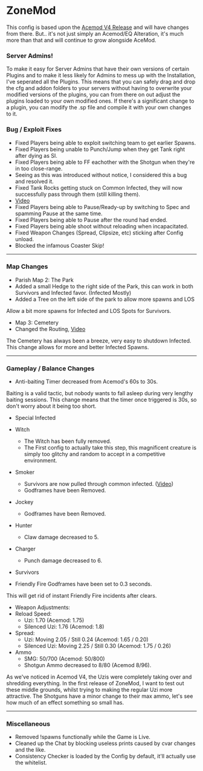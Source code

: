 # ZoneMod #
This config is based upon the [Acemod V4 Release](http://imgur.com/a/8Ptck) and will have changes from there.
But.. it's not just simply an Acemod/EQ Alteration, it's much more than that and will continue to grow alongside AceMod.

### Server Admins! ###
To make it easy for Server Admins that have their own versions of certain Plugins and to make it less likely for Admins to mess up with the Installation, I've seperated all the Plugins.
This means that you can safely drag and drop the cfg and addon folders to your servers without having to overwrite your modified versions of the plugins, you can from there on out adjust the plugins loaded to your own modified ones.
If there's a significant change to a plugin, you can modify the .sp file and compile it with your own changes to it.

### Bug / Exploit Fixes ###
* Fixed Players being able to exploit switching team to get earlier Spawns.
* Fixed Players being unable to Punch/Jump when they get Tank right after dying as SI.
* Fixed Players being able to FF eachother with the Shotgun when they're in too close-range.
 * Seeing as this was introduced without notice, I considered this a bug and resolved it.
* Fixed Tank Rocks getting stuck on Common Infected, they will now successfully pass through them (still killing them). 
 * [Video](https://www.youtube.com/watch?v=FFQLJBYca1U)
* Fixed Players being able to Pause/Ready-up by switching to Spec and spamming Pause at the same time.
* Fixed Players being able to Pause after the round had ended.
* Fixed Players being able shoot without reloading when incapacitated.
* Fixed Weapon Changes (Spread, Clipsize, etc) sticking after Config unload.
* Blocked the infamous Coaster Skip!

- - - -
### Map Changes ###
* Parish Map 2: The Park
 * Added a small Hedge to the right side of the Park, this can work in both Survivors and Infected favor. (Infected Mostly)
 * Added a Tree on the left side of the park to allow more spawns and LOS

Allow a bit more spawns for Infected and LOS Spots for Survivors.

* Map 3: Cemetery
 * Changed the Routing, [Video](https://www.youtube.com/watch?v=SdHp28zt-E0) 

The Cemetery has always been a breeze, very easy to shutdown Infected.
This change allows for more and better Infected Spawns.
- - - -
### Gameplay / Balance Changes ###
* Anti-baiting Timer decreased from Acemod's 60s to 30s.

Baiting is a valid tactic, but nobody wants to fall asleep during very lengthy baiting sessions.
This change means that the timer once triggered is 30s, so don't worry about it being too short.

* Special Infected
 * Witch
     * The Witch has been fully removed.
	 * The First config to actually take this step, this magnificent creature is simply too glitchy and random to accept in a competitive environment.
 * Smoker
	 * Survivors are now pulled through common infected. ([Video](https://www.youtube.com/watch?v=PC4k0aKvOlY))
	 * Godframes have been Removed.
 * Jockey
	 * Godframes have been Removed.
 * Hunter
	 * Claw damage decreased to 5.
 * Charger
	 * Punch damage decreased to 6.
	 
* Survivors
 * Friendly Fire Godframes have been set to 0.3 seconds.
 
This will get rid of instant Friendly Fire incidents after clears.

* Weapon Adjustments:
 * Reload Speed:
	 * Uzi: 1.70 (Acemod: 1.75)
     * Silenced Uzi: 1.76 (Acemod: 1.8)
 * Spread:
	 * Uzi: Moving 2.05 / Still 0.24 (Acemod: 1.65 / 0.20)
     * Silenced Uzi: Moving 2.25 / Still 0.30 (Acemod: 1.75 / 0.26)
 * Ammo
	 * SMG: 50/700 (Acemod: 50/800)
	 * Shotgun Ammo decreased to 8/80 (Acemod 8/96).

As we've noticed in Acemod V4, the Uzis were completely taking over and shredding everything.
In the first release of ZoneMod, I want to test out these middle grounds, whilst trying to making the regular Uzi more attractive.
The Shotguns have a minor change to their max ammo, let's see how much of an effect something so small has.
- - - -
### Miscellaneous ###
* Removed !spawns functionally while the Game is Live.
* Cleaned up the Chat by blocking useless prints caused by cvar changes and the like.
* Consistency Checker is loaded by the Config by default, it'll actually use the whitelist.
